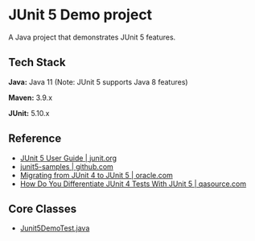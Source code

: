 
# JUnit 5 Demo project

A Java project that demonstrates JUnit 5 features.

## Tech Stack

**Java:** Java 11 (Note: JUnit 5 supports Java 8 features)

**Maven:** 3.9.x

**JUnit:** 5.10.x

## Reference
* [JUnit 5 User Guide | junit.org](https://junit.org/junit5/docs/current/user-guide/)
* [junit5-samples | github.com](https://github.com/junit-team/junit5-samples)
* [Migrating from JUnit 4 to JUnit 5 | oracle.com](https://blogs.oracle.com/javamagazine/post/migrating-from-junit-4-to-junit-5-important-differences-and-benefits)
* [How Do You Differentiate JUnit 4 Tests With JUnit 5 | qasource.com](https://blog.qasource.com/software-development-and-qa-tips/how-do-you-differentiate-junit-4-tests-with-junit-5)

## Core Classes
* [Junit5DemoTest.java](https://github.com/navrwork/unit-testing/blob/main/Junit5Demo/src/test/java/com/navr/junit5/demo/Junit5DemoTest.java)
